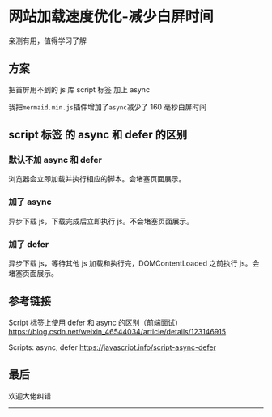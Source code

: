 # 网站加载速度优化-减少白屏时间

亲测有用，值得学习了解

## 方案

把首屏用不到的 js 库 script 标签 加上 async

我把`mermaid.min.js`插件增加了`async`减少了 160 毫秒白屏时间

## script 标签 的 async 和 defer 的区别

### 默认不加 async 和 defer

浏览器会立即加载并执行相应的脚本。会堵塞页面展示。

### 加了 async

异步下载 js，下载完成后立即执行 js。不会堵塞页面展示。

### 加了 defer

异步下载 js，等待其他 js 加载和执行完，DOMContentLoaded 之前执行 js。会堵塞页面展示。

## 参考链接

Script 标签上使用 defer 和 async 的区别（前端面试） https://blog.csdn.net/weixin_46544034/article/details/123146915

Scripts: async, defer https://javascript.info/script-async-defer

## 最后

欢迎大佬纠错

---
